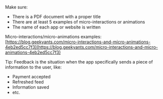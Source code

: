 Make sure: 

- There is a PDF document with a proper title
- There are at least 5 examples of micro-interactions or animations
- The name of each app or website is written

Micro-interactions/micro-animations examples: [https://blog.geekyants.com/micro-interactions-and-micro-animations-4eb2ed5cc7f3](https://blog.geekyants.com/micro-interactions-and-micro-animations-4eb2ed5cc7f3)

Tip: Feedback is the situation when the app specifically sends a piece of information to the user, like: 

- Payment accepted
- Refreshed feed
- Information saved
- etc.